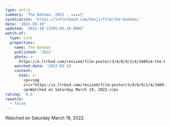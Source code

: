 ```yaml
---
type: entry
summary: 'The Batman, 2022 - ★★★★½'
syndication: 'https://letterboxd.com/benji/film/the-batman/'
date: '2022-03-19'
updated: '2022-10-12T05:05:16.000Z'
watch-of:
  type: cite
  properties:
    name: The Batman
    published: '2022'
    photo: >-
      https://a.ltrbxd.com/resized/film-poster/3/4/8/9/1/4/348914-the-batman-0-600-0-900-crop.jpg?v=ec12a8b7ce
    watched-date: '2022-03-19'
    content:
      html: >-
        <p><img
        src="https://a.ltrbxd.com/resized/film-poster/3/4/8/9/1/4/348914-the-batman-0-600-0-900-crop.jpg?v=ec12a8b7ce"/></p>
        <p>Watched on Saturday March 19, 2022.</p>
rating: '4.5'
rewatch:
  - false
---
```

Watched on Saturday March 19, 2022.
